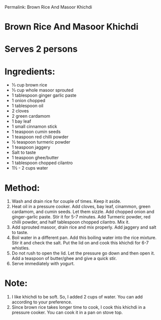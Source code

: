 Permalink: Brown Rice And Masoor Khichdi

# Brown Rice And Masoor Khichdi

# Serves 2 persons

# Ingredients:

* ⅓ cup brown rice 
* ⅓ cup whole masoor sprouted
* 1 tablespoon ginger garlic paste
* 1 onion chopped
* 1 tablespoon oil
* 2 cloves
* 2 green cardamom
* 1 bay leaf
* 1 small cinnamon stick
* 1 teaspoon cumin seeds
* 1 teaspoon red chilli powder
* ½ teaspoon turmeric powder
* 1 teaspoon jaggery
* Salt to taste
* 1 teaspoon ghee/butter
* 1 tablespoon chopped cilantro
* 1½ - 2 cups water

# Method:
1. Wash and drain rice for couple of times. Keep it aside.
2. Heat oil in a pressure cooker. Add cloves, bay leaf, cinammon, green cardamom, and cumin seeds. Let them sizzle. Add chopped onion and ginger-garlic paste. Stir it for 5-7 minutes. Add Turmeric powder, red chilli powder, and half tablespoon chopped cilantro. Mix it. 
3. Add sprouted masoor, drain rice and mix properly. Add jaggery and salt to taste. 
4. Boil water in a different pan. Add this boiling water into the rice mixture. Stir it and check the salt. Put the lid on and cook this khichdi for 6-7 whistles. 
5. Do not rush to open the lid. Let the pressure go down and then open it. Add a teaspoon of butter/ghee and give a quick stir. 
6. Serve immediately with yogurt. 

# Note:
1. I like khichdi to be soft. So, I added 2 cups of water. You can add according to your preference. 
2. Since brown rice takes longer time to cook, I cook this khichdi in a pressure cooker. You can cook it in a pan on stove top. 